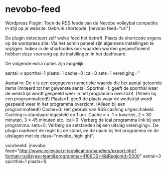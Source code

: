 nevobo-feed
===========

Wordpress Plugin: Toon de RSS feeds van de Nevobo volleybal competitie in stijl op je website. Gebruik shortcode: [nevobo feed="url"]

De plugin detecteert zelf welke feed het betreft. Plaats de shortcode ergens op de wordpress site.
Via het admin paneel zijn algemene instellingen te wijzigen. Indien in de shortcodes ook waarden worden gespecificeerd hebben deze voorrang op de instellingen in het dashboard. 

De volgende extra opties zijn mogelijk:

aantal=x 
sporthal=1
plaats=1
cache=0
ical=0
sets=1
vereniging='<verenigingsnaam of een deel ervan>'

Aantal=x: De x is een opgegeven numerieke waarde die het aantal getoonde items limiteerd tot het gewenste aantal.
Sporthal=1: geeft de sporthal waar de wedstrijd wordt gespeeld weer in het programma overzicht. (Alleen bij een programmafeed!)
Plaats=1: geeft de plaats waar de wedstrijd wordt gespeeld weer in het programma overzicht. (Alleen bij een programmafeed!)
Cache=0: Het gebruik van RSS caching uitgeschakeld. Caching is standaard ingesteld op 1 uur. Cache = x. 1 = kwartier, 2 = 30 minuten, 3 = 45 minuten etc.
ical=0: Verberg de ical programma link bij een programma.
sets=0: Verberg de setstanden bij een uitslag 
vereniging=<verenigingsnaam>: De plugin markeert de regel bij de stand, en de naam bij het programma en de uitslagen met de class="nevobo_highlight".

voorbeeld: [nevobo feed="http://www.volleybal.nl/application/handlers/export.php?format=rss&type=team&programma=4106DS+4&iRegionId=5000" aantal=3 sporthal=1 plaats=1]
